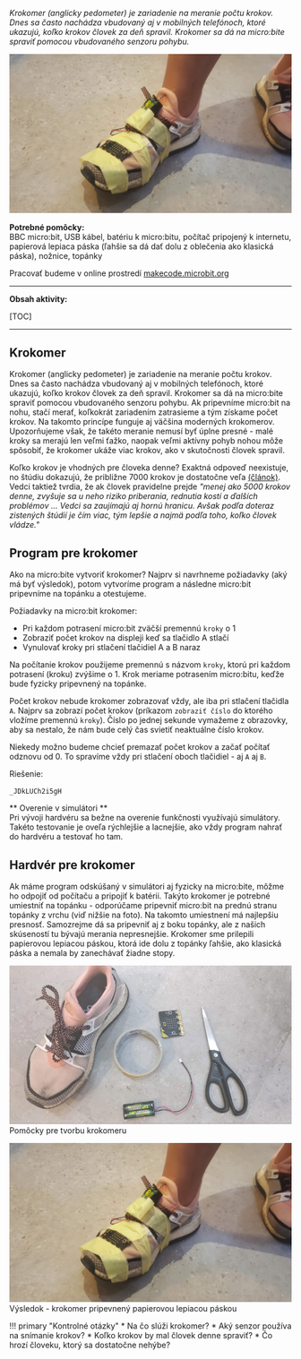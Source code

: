 *Krokomer (anglicky pedometer) je zariadenie na meranie počtu krokov. Dnes sa často nachádza vbudovaný aj v mobilných
telefónoch, ktoré ukazujú, koľko krokov človek za deň spravil. Krokomer sa dá na micro:bite spraviť pomocou vbudovaného
senzoru pohybu.*

![Obrázok BBC micro:bitu](images/krokomer.png)

**Potrebné pomôcky:**  
BBC micro:bit, USB kábel, batériu k micro:bitu, počítač pripojený k internetu,
papierová lepiaca páska (ľahšie sa dá dať dolu z oblečenia ako klasická páska), nožnice, topánky

Pracovať budeme v online prostredí [makecode.microbit.org](https://makecode.microbit.org/)

---

**Obsah aktivity:**

[TOC]

---


## Krokomer

Krokomer (anglicky pedometer) je zariadenie na meranie počtu krokov. Dnes sa často nachádza vbudovaný aj v mobilných
telefónoch, ktoré ukazujú, koľko krokov človek za deň spravil. Krokomer sa dá na micro:bite spraviť pomocou vbudovaného
senzoru pohybu. Ak pripevníme micro:bit na nohu, stačí merať, koľkokrát zariadením zatrasieme a tým získame počet
krokov. Na takomto princípe funguje aj väčšina moderných krokomerov. Upozorňujeme však, že takéto meranie nemusí byť
úplne presné - malé kroky sa merajú len veľmi ťažko, naopak veľmi aktívny pohyb nohou môže spôsobiť, že krokomer ukáže
viac krokov, ako v skutočnosti človek spravil. 

Koľko krokov je vhodných pre človeka denne? Exaktná odpoveď
neexistuje, no štúdiu dokazujú, že približne 7000 krokov je dostatočne veľa
[(článok)](https://www.noviny.sk/zaujimavosti/367839-malo-sa-hybeme-tvrdia-odbornici-kolko-krokov-by-sme-teda-mali-spravit).
Vedci taktiež tvrdia, že ak človek pravidelne prejde _"menej ako 5000 krokov denne, zvyšuje sa u neho riziko priberania,
rednutia kostí a ďalších problémov ... Vedci sa zaujímajú aj hornú hranicu. Avšak podľa doteraz zistených štúdií je
čím viac, tým lepšie a najmä podľa toho, koľko človek vládze."_

## Program pre krokomer

Ako na micro:bite vytvoriť krokomer? Najprv si navrhneme požiadavky (aký má byť výsledok), potom vytvoríme program
a následne micro:bit pripevníme na topánku a otestujeme. 

Požiadavky na micro:bit krokomer:  

* Pri každom potrasení micro:bit zväčší premennú `kroky` o 1
* Zobraziť počet krokov na displeji keď sa tlačidlo A stlačí
* Vynulovať kroky pri stlačení tlačidiel A a B naraz

Na počítanie krokov použijeme premennú s názvom `kroky`, ktorú pri každom potrasení (kroku) zvýšime o 1. Krok meriame
potrasením micro:bitu, keďže bude fyzicky pripevnený na topánke.

Počet krokov nebude krokomer zobrazovať vždy, ale iba pri stlačení tlačidla `A`. Najprv sa zobrazí počet krokov
(príkazom `zobraziť číslo` do ktorého vložíme premennú `kroky`). Číslo po jednej sekunde vymažeme z obrazovky,
aby sa nestalo, že nám bude celý čas svietiť neaktuálne číslo krokov.

Niekedy možno budeme chcieť premazať počet krokov a začať počítať odznovu od 0. To spravíme vždy pri stlačení oboch
tlačidiel - aj `A` aj `B`.

Riešenie:
```makecode
_JDkLUCh2i5gH
```

** Overenie v simulátori **  
Pri vývoji hardvéru sa bežne na overenie funkčnosti využívajú simulátory. Takéto testovanie je oveľa rýchlejšie
a lacnejšie, ako vždy program nahrať do hardvéru a testovať ho tam.

## Hardvér pre krokomer
Ak máme program odskúšaný v simulátori aj fyzicky na micro:bite, môžme ho odpojiť od počítaču a pripojiť k batérii.
Takýto krokomer je potrebné umiestniť na topánku - odporúčame pripevniť micro:bit na prednú stranu topánky z vrchu
(viď nižšie na foto). Na takomto umiestnení má najlepšiu presnosť. Samozrejme dá sa pripevniť aj z boku topánky,
ale z našich skúseností tu bývajú merania nepresnejšie. Krokomer sme prilepili papierovou lepiacou páskou,
ktorá ide dolu z topánky ľahšie, ako klasická páska a nemala by zanechávať žiadne stopy.

![Obrázok BBC micro:bitu](images/krokomer_nastroje.png)
Pomôcky pre tvorbu krokomeru

![Obrázok BBC micro:bitu](images/krokomer.png)
Výsledok - krokomer pripevnený papierovou lepiacou páskou

!!! primary "Kontrolné otázky"
    *   Na čo slúži krokomer?
    *   Aký senzor používa na snímanie krokov?
    *   Koľko krokov by mal človek denne spraviť?
    *   Čo hrozí človeku, ktorý sa dostatočne nehýbe?

